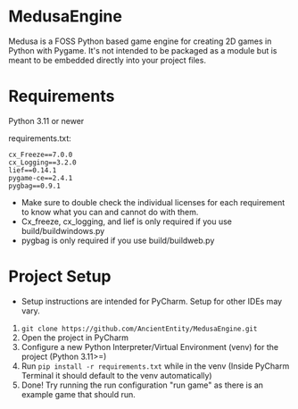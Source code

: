 # MedusaEngine

Medusa is a FOSS Python based game engine for creating 2D games in Python with Pygame. It's not intended to be packaged as a module but is meant to be embedded directly into your project files.

# Requirements
Python 3.11 or newer

requirements.txt: 
```
cx_Freeze==7.0.0
cx_Logging==3.2.0
lief==0.14.1
pygame-ce==2.4.1
pygbag==0.9.1  
```
- Make sure to double check the individual licenses for each requirement to know what you can and cannot do with them.
- Cx_freeze, cx_logging, and lief is only required if you use build/buildwindows.py
- pygbag is only required if you use build/buildweb.py

# Project Setup
- Setup instructions are intended for PyCharm. Setup for other IDEs may vary.

1. `git clone https://github.com/AncientEntity/MedusaEngine.git`
2. Open the project in PyCharm
3. Configure a new Python Interpreter/Virtual Environment (venv) for the project (Python 3.11>=)
4. Run `pip install -r requirements.txt` while in the venv (Inside PyCharm Terminal it should default to the venv automatically)
5. Done! Try running the run configuration "run game" as there is an example game that should run.
